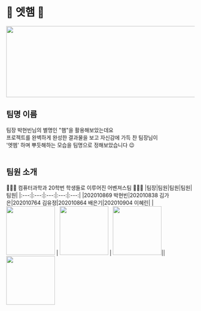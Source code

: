 # 💙 엣햄 💙
<img src="https://user-images.githubusercontent.com/77167694/165472890-b648f511-48d1-4c15-8366-eb34fb6b07e3.png" width="800" height="190"/>
</br>

## 팀명 이름
팀장 박현빈님의 별명인 "햄"을 활용해보았는데요 <br/>
프로젝트를 완벽하게 완성한 결과물을 보고 자신감에 가득 찬 팀장님이 <br/>
'엣헴' 하며 뿌듯해하는 모습을 팀명으로 정해보았습니다 😉 <br/><br/>

## 팀원 소개
👨🏻‍💻 컴퓨터과학과 20학번 학생들로 이루어진 어벤져스팀 👩🏻‍💻
|팀장|팀원|팀원|팀원|팀원|
|:---:|:---:|:---:|:---:|:---:|
|202010869 박현빈|202010838 김가은|202010764 김유정|202010864 배은기|202010904 이혜린|
|<img src="https://user-images.githubusercontent.com/77167694/159713576-4b63f23e-4b52-49ed-9159-b7e8ef6e93c2.png" width="130" height="130"/> | <img src="https://user-images.githubusercontent.com/77167694/159713167-a44bdd03-eb3b-4d47-8fb6-d8bbb45d9351.jpeg" width="130" height="130"/> | <img src="https://user-images.githubusercontent.com/77167694/159710275-a7cf55fa-e422-4e04-ae3a-d244cbb5de1a.jpeg" width="130" height="130"/>||<img src="https://user-images.githubusercontent.com/77167694/159711727-2b6da1b2-444f-449e-935c-7bf638b71c09.JPG" width="130" height="130"/>
 
